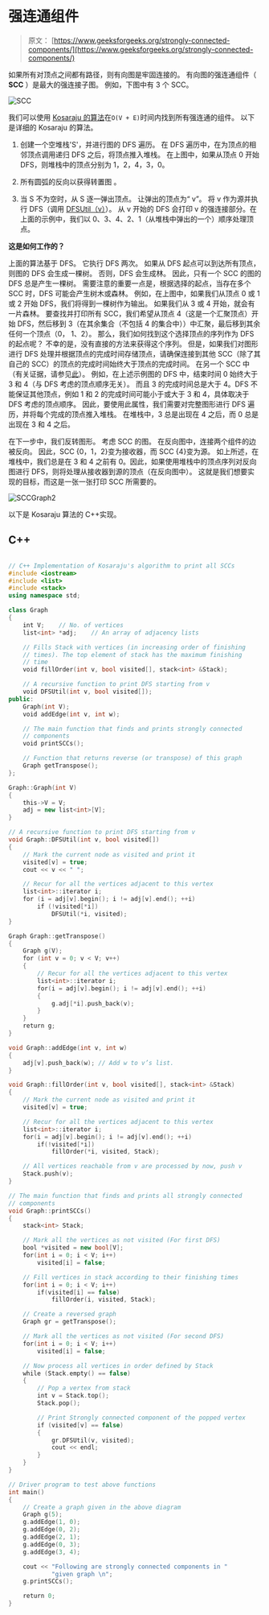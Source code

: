 # 强连通组件

> 原文： [https://www.geeksforgeeks.org/strongly-connected-components/](https://www.geeksforgeeks.org/strongly-connected-components/)

如果所有对顶点之间都有路径，则有向图是牢固连接的。 有向图的强连通组件（ **SCC** ）是最大的强连接子图。 例如，下图中有 3 个 SCC。

![SCC](img/140d82107bd6614a3e437643e94cbce4.png)

我们可以使用 [Kosaraju 的算法](http://en.wikipedia.org/wiki/Kosaraju%27s_algorithm)在`O(V + E)`时间内找到所有强连通的组件。 以下是详细的 Kosaraju 的算法。

1.  创建一个空堆栈'S'，并进行图的 DFS 遍历。 在 DFS 遍历中，在为顶点的相邻顶点调用递归 DFS 之后，将顶点推入堆栈。 在上图中，如果从顶点 0 开始 DFS，则堆栈中的顶点分别为 1，2，4，3，0。

2.  所有圆弧的反向以获得转置图 。

3.  当 S 不为空时，从 S 逐一弹出顶点。 让弹出的顶点为“ v”。 将 v 作为源并执行 DFS（调用 [DFSUtil（v）](https://www.geeksforgeeks.org/depth-first-traversal-for-a-graph/)）。 从 v 开始的 DFS 会打印 v 的强连接部分。在上面的示例中，我们以 0、3、4、2、1（从堆栈中弹出的一个）顺序处理顶点。

**这是如何工作的？**

上面的算法基于 DFS。 它执行 DFS 两次。 如果从 DFS 起点可以到达所有顶点，则图的 DFS 会生成一棵树。 否则，DFS 会生成林。 因此，只有一个 SCC 的图的 DFS 总是产生一棵树。 需要注意的重要一点是，根据选择的起点，当存在多个 SCC 时，DFS 可能会产生树木或森林。 例如，在上图中，如果我们从顶点 0 或 1 或 2 开始 DFS，我们将得到一棵树作为输出。 如果我们从 3 或 4 开始，就会有一片森林。 要查找并打印所有 SCC，我们希望从顶点 4（这是一个汇聚顶点）开始 DFS，然后移到 3（在其余集合（不包括 4 的集合中））中汇聚，最后移到其余任何一个顶点（0， 1、2）。 那么，我们如何找到这个选择顶点的序列作为 DFS 的起点呢？ 不幸的是，没有直接的方法来获得这个序列。 但是，如果我们对图形进行 DFS 处理并根据顶点的完成时间存储顶点，请确保连接到其他 SCC（除了其自己的 SCC）的顶点的完成时间始终大于顶点的完成时间。 在另一个 SCC 中（有关证据，请参见[此](http://www.personal.kent.edu/~rmuhamma/Algorithms/MyAlgorithms/GraphAlgor/strongComponent.htm)）。 例如，在上述示例图的 DFS 中，结束时间 0 始终大于 3 和 4（与 DFS 考虑的顶点顺序无关）。 而且 3 的完成时间总是大于 4。DFS 不能保证其他顶点，例如 1 和 2 的完成时间可能小于或大于 3 和 4，具体取决于 DFS 考虑的顶点顺序。 因此，要使用此属性，我们需要对完整图形进行 DFS 遍历，并将每个完成的顶点推入堆栈。 在堆栈中，3 总是出现在 4 之后，而 0 总是出现在 3 和 4 之后。

在下一步中，我们反转图形。 考虑 SCC 的图。 在反向图中，连接两个组件的边被反向。 因此，SCC {0，1，2}变为接收器，而 SCC {4}变为源。 如上所述，在堆栈中，我们总是在 3 和 4 之前有 0。因此，如果使用堆栈中的顶点序列对反向图进行 DFS，则将处理从接收器到源的顶点（在反向图中）。 这就是我们想要实现的目标，而这是一张一张打印 SCC 所需要的。

![SCCGraph2](img/97fa10c45083f3edfb0ee634ca9bd326.png)

以下是 Kosaraju 算法的 C++实现。

## C++

```cpp

// C++ Implementation of Kosaraju's algorithm to print all SCCs 
#include <iostream> 
#include <list> 
#include <stack> 
using namespace std; 

class Graph 
{ 
    int V;    // No. of vertices 
    list<int> *adj;    // An array of adjacency lists 

    // Fills Stack with vertices (in increasing order of finishing 
    // times). The top element of stack has the maximum finishing  
    // time 
    void fillOrder(int v, bool visited[], stack<int> &Stack); 

    // A recursive function to print DFS starting from v 
    void DFSUtil(int v, bool visited[]); 
public: 
    Graph(int V); 
    void addEdge(int v, int w); 

    // The main function that finds and prints strongly connected 
    // components 
    void printSCCs(); 

    // Function that returns reverse (or transpose) of this graph 
    Graph getTranspose(); 
}; 

Graph::Graph(int V) 
{ 
    this->V = V; 
    adj = new list<int>[V]; 
} 

// A recursive function to print DFS starting from v 
void Graph::DFSUtil(int v, bool visited[]) 
{ 
    // Mark the current node as visited and print it 
    visited[v] = true; 
    cout << v << " "; 

    // Recur for all the vertices adjacent to this vertex 
    list<int>::iterator i; 
    for (i = adj[v].begin(); i != adj[v].end(); ++i) 
        if (!visited[*i]) 
            DFSUtil(*i, visited); 
} 

Graph Graph::getTranspose() 
{ 
    Graph g(V); 
    for (int v = 0; v < V; v++) 
    { 
        // Recur for all the vertices adjacent to this vertex 
        list<int>::iterator i; 
        for(i = adj[v].begin(); i != adj[v].end(); ++i) 
        { 
            g.adj[*i].push_back(v); 
        } 
    } 
    return g; 
} 

void Graph::addEdge(int v, int w) 
{ 
    adj[v].push_back(w); // Add w to v’s list. 
} 

void Graph::fillOrder(int v, bool visited[], stack<int> &Stack) 
{ 
    // Mark the current node as visited and print it 
    visited[v] = true; 

    // Recur for all the vertices adjacent to this vertex 
    list<int>::iterator i; 
    for(i = adj[v].begin(); i != adj[v].end(); ++i) 
        if(!visited[*i]) 
            fillOrder(*i, visited, Stack); 

    // All vertices reachable from v are processed by now, push v  
    Stack.push(v); 
} 

// The main function that finds and prints all strongly connected  
// components 
void Graph::printSCCs() 
{ 
    stack<int> Stack; 

    // Mark all the vertices as not visited (For first DFS) 
    bool *visited = new bool[V]; 
    for(int i = 0; i < V; i++) 
        visited[i] = false; 

    // Fill vertices in stack according to their finishing times 
    for(int i = 0; i < V; i++) 
        if(visited[i] == false) 
            fillOrder(i, visited, Stack); 

    // Create a reversed graph 
    Graph gr = getTranspose(); 

    // Mark all the vertices as not visited (For second DFS) 
    for(int i = 0; i < V; i++) 
        visited[i] = false; 

    // Now process all vertices in order defined by Stack 
    while (Stack.empty() == false) 
    { 
        // Pop a vertex from stack 
        int v = Stack.top(); 
        Stack.pop(); 

        // Print Strongly connected component of the popped vertex 
        if (visited[v] == false) 
        { 
            gr.DFSUtil(v, visited); 
            cout << endl; 
        } 
    } 
} 

// Driver program to test above functions 
int main() 
{ 
    // Create a graph given in the above diagram 
    Graph g(5); 
    g.addEdge(1, 0); 
    g.addEdge(0, 2); 
    g.addEdge(2, 1); 
    g.addEdge(0, 3); 
    g.addEdge(3, 4); 

    cout << "Following are strongly connected components in "
            "given graph \n"; 
    g.printSCCs(); 

    return 0; 
} 

```